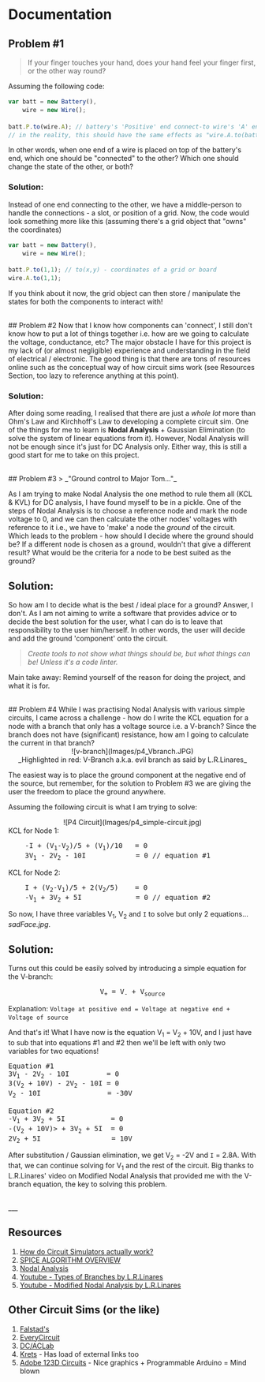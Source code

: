 Documentation
=============

## Problem #1
> If your finger touches your hand, does your hand feel your finger first, or the other way round?

Assuming the following code:
```javascript
var batt = new Battery(),
    wire = new Wire();
      
batt.P.to(wire.A); // battery's 'Positive' end connect-to wire's 'A' end
// in the reality, this should have the same effects as "wire.A.to(batt.P)"
```
In other words, when one end of a wire is placed on top of the battery's end, which one should be "connected" to the other? Which one should change the state of the other, or both?

### Solution: 
Instead of one end connecting to the other, we have a middle-person to handle the connections - a slot, or position of a grid.
Now, the code would look something more like this (assuming there's a grid object that "owns" the coordinates)
```javascript
var batt = new Battery(),
    wire = new Wire();
    
batt.P.to(1,1); // to(x,y) - coordinates of a grid or board
wire.A.to(1,1);
```
If you think about it now, the grid object can then store / manipulate the states for both the components to interact with!

<br>
## Problem #2
Now that I know how components can 'connect', I still don't know how to put a lot of things together
i.e. how are we going to calculate the voltage, conductance, etc? The major obstacle I have for this project is my lack of (or almost negligible) experience
and understanding in the field of electrical / electronic. The good thing is that there are tons of resources online such as the conceptual
way of how circuit sims work (see Resources Section, too lazy to reference anything at this point).

### Solution:

After doing some reading, I realised that there are just a *whole lot* more than Ohm's Law and Kirchhoff's Law to developing a complete circuit sim.
One of the things for me to learn is **Nodal Analysis** + Gaussian Elimination (to solve the system of linear equations from it). However, Nodal Analysis
will not be enough since it's just for DC Analysis only. Either way, this is still a good start for me to take on this project.

<br>
## Problem #3
> _"Ground control to Major Tom..."_

As I am trying to make Nodal Analysis the one method to rule them all (KCL & KVL) for DC analysis, I have found myself to be in a pickle. One of the steps of Nodal Analysis is to choose a reference node and mark the node voltage to 0, and we can then calculate the other nodes' voltages with reference to it i.e., we have to 'make' a node the _ground_ of the circuit. Which leads to the problem - how should I decide where the ground should be? If a different node is chosen as a ground, wouldn't that give a different result? What would be the criteria for a node to be best suited as the ground?

## Solution:
So how am I to decide what is the best / ideal place for a ground? Answer, I don't. As I am not aiming to write a software that provides advice or to decide the best solution for the user, what I can do is to leave that responsibility to the user him/herself. In other words, the user will decide and add the ground 'component' onto the circuit.

> _Create tools to not show what things should be, but what things can be! Unless it's a code linter._

Main take away: Remind yourself of the reason for doing the project, and what it is for.

<br>
## Problem #4
While I was practising Nodal Analysis with various simple circuits, I came across a challenge - how do I write the KCL equation for a node with a branch that only has a voltage source i.e. a V-branch? Since the branch does not have (significant) resistance, how am I going to calculate the current in that branch?

<center>
![v-branch](Images/p4_Vbranch.JPG)
<br>
_Highlighted in red: V-Branch a.k.a. evil branch as said by L.R.Linares_
</center>

The easiest way is to place the ground component at the negative end of the source, but remember, for the solution to Problem #3 we are giving the user the freedom to place the ground anywhere.

Assuming the following circuit is what I am trying to solve:
<center>
![P4 Circuit](Images/p4_simple-circuit.jpg)
</center>
KCL for Node 1: 
<pre>
    -I + (V<sub>1</sub>-V<sub>2</sub>)/5 + (V<sub>1</sub>)/10   = 0
    3V<sub>1</sub> - 2V<sub>2</sub> - 10I            = 0 // equation #1
</pre>
KCL for Node 2:
<pre>
    I + (V<sub>2</sub>-V<sub>1</sub>)/5 + 2(V<sub>2</sub>/5)    = 0
    -V<sub>1</sub> + 3V<sub>2</sub> + 5I             = 0 // equation #2
</pre> 

So now, I have three variables V<sub>1</sub>, V<sub>2</sub> and `I` to solve but only 2 equations... *sadFace.jpg*.<center></center>

## Solution:
Turns out this could be easily solved by introducing a simple equation for the V-branch:

<center><pre>V<sub>+</sub> = V<sub>-</sub> + V<sub>source</sub></pre></center>

Explanation: `Voltage at positive end = Voltage at negative end + Voltage of source`
 
And that's it! What I have now is the equation V<sub>1</sub> = V<sub>2</sub> + 10V, and I just have to sub that into equations #1 and #2 then we'll be left with only two variables for two equations!

<pre>
Equation #1
3V<sub>1</sub> - 2V<sub>2</sub> - 10I         = 0
3(V<sub>2</sub> + 10V) - 2V<sub>2</sub> - 10I = 0
V<sub>2</sub> - 10I                = -30V

Equation #2
-V<sub>1</sub> + 3V<sub>2</sub> + 5I           = 0
-(V<sub>2</sub> + 10V)> + 3V<sub>2</sub> + 5I  = 0
2V<sub>2</sub> + 5I                 = 10V
</pre>

After substitution / Gaussian elimination, we get V<sub>2</sub> = -2V and `I` = 2.8A.
With that, we can continue solving for V<sub>1</sub> and the rest of the circuit. Big thanks to L.R.Linares' video on Modified Nodal Analysis that provided me with the V-branch equation, the key to solving this problem. 

<br>
___

## Resources

1. [How do Circuit Simulators actually work?](https://electronics.stackexchange.com/questions/91416/how-do-circuit-simulators-actually-work/91437#91437?newreg=6cdfc012e3d74ac08ddb38d4c5ca9844)
2. [SPICE ALGORITHM OVERVIEW](http://www.ecircuitcenter.com/SpiceTopics/Overview/Overview.htm)
3. [Nodal Analysis](http://mathonweb.com/help/backgd5.htm)
4. [Youtube - Types of Branches by L.R.Linares](https://www.youtube.com/watch?v=MczLK6143kg)
5. [Youtube - Modified Nodal Analysis by L.R.Linares](https://www.youtube.com/watch?v=UGwwX4joijY)

## Other Circuit Sims (or the like)

1. [Falstad's](http://www.falstad.com/circuit)
2. [EveryCircuit](http://everycircuit.com/)
3. [DC/ACLab](http://dcaclab.com/en/home)
4. [Krets](https://github.com/hraberg/krets) - Has load of external links too
5. [Adobe 123D Circuits](https://123d.circuits.io/) - Nice graphics + Programmable Arduino = Mind blown
